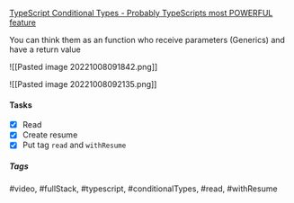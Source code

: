 [TypeScript Conditional Types - Probably TypeScripts most POWERFUL feature](https://www.youtube.com/watch?v=SbVgPQDealg&ab_channel=BasaratCodes)

You can think them as an function who receive parameters (Generics) and have a return value

![[Pasted image 20221008091842.png]]

![[Pasted image 20221008092135.png]]


#### Tasks
- [x] Read
- [x] Create resume
- [x] Put tag `read` and `withResume`

##### Tags
#video, #fullStack, #typescript, #conditionalTypes, #read, #withResume 
